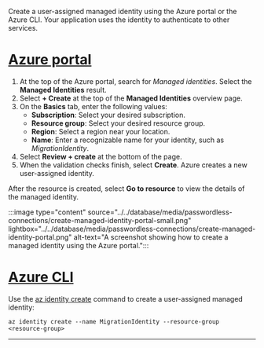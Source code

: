 
Create a user-assigned managed identity using the Azure portal or the Azure CLI. Your application uses the identity to authenticate to other services.

# [Azure portal](#tab/azure-portal-create)

1. At the top of the Azure portal, search for *Managed identities*. Select the **Managed Identities** result.
1. Select **+ Create** at the top of the **Managed Identities** overview page.
1. On the **Basics** tab, enter the following values:
    * **Subscription**: Select your desired subscription.
    * **Resource group**: Select your desired resource group.
    * **Region**: Select a region near your location.
    * **Name**: Enter a recognizable name for your identity, such as *MigrationIdentity*.
1. Select **Review + create** at the bottom of the page.
1. When the validation checks finish, select **Create**. Azure creates a new user-assigned identity.

After the resource is created, select **Go to resource** to view the details of the managed identity.

:::image type="content" source="../../database/media/passwordless-connections/create-managed-identity-portal-small.png" lightbox="../../database/media/passwordless-connections/create-managed-identity-portal.png" alt-text="A screenshot showing how to create a managed identity using the Azure portal.":::
    
# [Azure CLI](#tab/azure-cli-create)

Use the [az identity create](/cli/azure/identity#az-identity-create) command to create a user-assigned managed identity:

```azurecli
az identity create --name MigrationIdentity --resource-group <resource-group>
```

---
